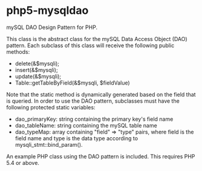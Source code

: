 php5-mysqldao
=============

mySQL DAO Design Pattern for PHP.

This class is the abstract class for the mySQL Data Access Object (DAO) pattern. Each subclass of this class will receive the following public methods:

- delete(&$mysqli);
- insert(&$mysqli);
- update(&$mysqli);
- Table::getTableByField(&$mysqli, $fieldValue)

Note that the static method is dynamically generated based on the field that is queried.
In order to use the DAO pattern, subclasses must have the following protected static variables:

- dao_primaryKey: string containing the primary key's field name
- dao_tableName: string containing the mySQL table name
- dao_typeMap: array containing "field" => "type" pairs, where field is the field name and type
is the data type according to mysqli_stmt::bind_param().

An example PHP class using the DAO pattern is included.
This requires PHP 5.4 or above.
